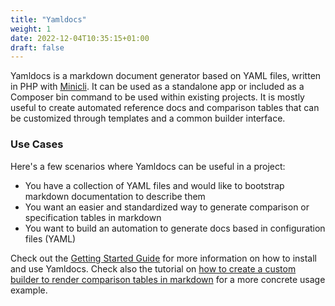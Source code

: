 ```yaml
---
title: "Yamldocs"
weight: 1
date: 2022-12-04T10:35:15+01:00
draft: false
---
```


Yamldocs is a markdown document generator based on YAML files, written in PHP with [Minicli](https://minicli.dev). It can be used as a standalone app or included as a Composer bin command to be used within existing projects. It is mostly useful to create automated reference docs and comparison tables that can be customized through templates and a common builder interface.

### Use Cases

Here's a few scenarios where Yamldocs can be useful in a project:

- You have a collection of YAML files and would like to bootstrap markdown documentation to describe them
- You want an easier and standardized way to generate comparison or specification tables in markdown
- You want to build an automation to generate docs based in configuration files (YAML)

Check out the [Getting Started Guide](/docs/getting-started/) for more information on how to install and use Yamldocs. Check also the tutorial on [how to create a custom builder to render comparison tables in markdown](/tutorials/creating-comparison-tables/) for a more concrete usage example.